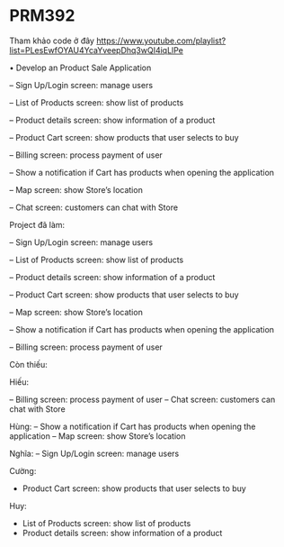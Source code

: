 # PRM392

Tham khảo code ở đây
https://www.youtube.com/playlist?list=PLesEwfOYAU4YcaYveepDhq3wQI4iqLlPe

• Develop an Product Sale Application

– Sign Up/Login screen: manage users

– List of Products screen: show list of products

– Product details screen: show information of a product

– Product Cart screen: show products that user selects to buy

– Billing screen: process payment of user

– Show a notification if Cart has products when opening the application

– Map screen: show Store’s location

– Chat screen: customers can chat with Store





Project đã làm:


– Sign Up/Login screen: manage users

– List of Products screen: show list of products

– Product details screen: show information of a product

– Product Cart screen: show products that user selects to buy

– Map screen: show Store’s location

– Show a notification if Cart has products when opening the application

– Billing screen: process payment of user


Còn thiếu: 




Hiếu: 

– Billing screen: process payment of user
– Chat screen: customers can chat with Store


Hùng: 
– Show a notification if Cart has products when opening the application
– Map screen: show Store’s location


Nghĩa: 
– Sign Up/Login screen: manage users


Cường: 
- Product Cart screen: show products that user selects to buy 



Huy: 
- List of Products screen: show list of products
- Product details screen: show information of a product

